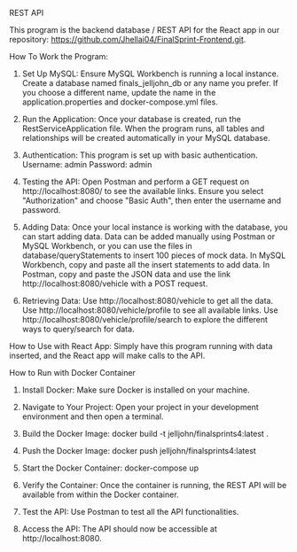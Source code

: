 REST API

This program is the backend database / REST API for the React app in our repository: https://github.com/Jhellai04/FinalSprint-Frontend.git.

How To Work the Program:
1. Set Up MySQL:
    Ensure MySQL Workbench is running a local instance.
    Create a database named finals_jelljohn_db or any name you prefer. If you choose a different name, update the name in the application.properties and docker-compose.yml files.

2. Run the Application:
    Once your database is created, run the RestServiceApplication file.
    When the program runs, all tables and relationships will be created automatically in your MySQL database.

3. Authentication:
    This program is set up with basic authentication.
    Username: admin
    Password: admin

4. Testing the API:
    Open Postman and perform a GET request on http://localhost:8080/ to see the available links.
    Ensure you select "Authorization" and choose "Basic Auth", then enter the username and password.

5. Adding Data:
    Once your local instance is working with the database, you can start adding data.
    Data can be added manually using Postman or MySQL Workbench, or you can use the files in database/queryStatements to insert 100 pieces of mock data.
    In MySQL Workbench, copy and paste all the insert statements to add data.
    In Postman, copy and paste the JSON data and use the link http://localhost:8080/vehicle with a POST request.

6. Retrieving Data:
    Use http://localhost:8080/vehicle to get all the data.
    Use http://localhost:8080/vehicle/profile to see all available links.
    Use http://localhost:8080/vehicle/profile/search to explore the different ways to query/search for data.

How to Use with React App:
Simply have this program running with data inserted, and the React app will make calls to the API.

How to Run with Docker Container
1. Install Docker: Make sure Docker is installed on your machine.

2. Navigate to Your Project: Open your project in your development environment and then open a terminal.

3. Build the Docker Image:
   docker build -t jelljohn/finalsprints4:latest .

4. Push the Docker Image:
   docker push jelljohn/finalsprints4:latest

5. Start the Docker Container:
   docker-compose up

6. Verify the Container: Once the container is running, the REST API will be available from within the Docker container.

7. Test the API: Use Postman to test all the API functionalities.

8. Access the API: The API should now be accessible at http://localhost:8080.

